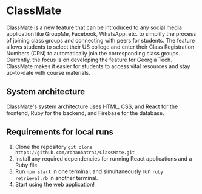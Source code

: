# ClassMate
ClassMate is a new feature that can be introduced to any social media application like GroupMe, Facebook, WhatsApp, etc. to simplify the process of joining class groups and connecting with peers for students. The feature allows students to select their US college and enter their Class Registration Numbers (CRN) to automatically join the corresponding class groups. Currently, the focus is on developing the feature for Georgia Tech. ClassMate makes it easier for students to access vital resources and stay up-to-date with course materials.

## System architecture
ClassMate's system architecture uses HTML, CSS, and React for the frontend, Ruby for the backend, and Firebase for the database.

## Requirements for local runs
1. Clone the repository ```git clone https://github.com/rohanbatra4/ClassMate.git ```
2. Install any required dependencies for running React applications and a Ruby file
3. Run ```npm start``` in one terminal, and simultaneously run ```ruby retrieval.rb``` in another terminal.
4. Start using the web application!

